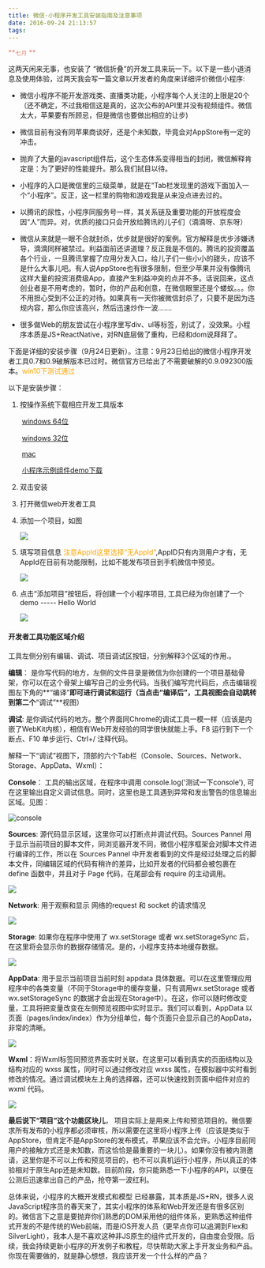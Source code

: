 ```yaml
---
title: 微信·小程序开发工具安装指南及注意事项
date: 2016-09-24 21:13:57
tags:
---
```


 <font color=#e78170>**````七月````  **  </font>  

这两天闲来无事，也安装了 “微信折叠”的开发工具来玩一下。以下是一些小道消息及使用体验，过两天我会写一篇文章以开发者的角度来详细评价微信小程序:    

- 微信小程序不能开发游戏类、直播类功能，小程序每个人关注的上限是20个（还不确定，不过我相信这是真的，这次公布的API里并没有视频组件。微信太大，苹果要有所顾忌，但是微信也要做出相应的让步)  
- 微信目前有没有同苹果商谈好，还是个未知数，毕竟会对AppStore有一定的冲击。

- 抛弃了大量的javascript组件后，这个生态体系变得相当的封闭，微信解释肯定是：为了更好的性能提升。那么我们拭目以待。    

- 小程序的入口是微信里的三级菜单，就是在“Tab栏发现里的游戏下面加入一个“小程序”。反正，这一栏里的购物和游戏我是从来没点进去过的。    

- 以腾讯的尿性，小程序同服务号一样，其关系链及重要功能的开放程度会因“人”而异。对，优质的接口只会开放给腾讯的儿子们（滴滴呀、京东呀）    

- 微信从来就是一眼不合就封杀，优步就是很好的案例。官方解释是优步涉嫌诱导，滴滴同样被禁过。利益面前还讲道理？反正我是不信的。腾讯的投资覆盖各个行业，一旦腾讯掌握了应用分发入口，给儿子们一些小小的甜头，应该不是什么大事儿吧。有人说AppStore也有很多限制，但至少苹果并没有像腾讯这样大量的投资消费级App，直接产生利益冲突的点并不多。话说回来，这点创业者是不用考虑的，暂时，你的产品和创意，在微信眼里还是个蝼蚁。。。你不用担心受到不公正的对待。如果真有一天你被微信封杀了，只要不是因为违规内容，那么你应该高兴，然后迅速炒作一波.......    

- 很多做Web的朋友尝试在小程序里写div、ul等标签，别试了，没效果。小程序本质是JS+ReactNative，对RN底层做了重构，已经和dom说拜拜了。

下面是详细的安装步骤（9月24日更新）。注意：9月23日给出的微信小程序开发者工具0.7和0.9破解版本已过时。微信官方已给出了不需要破解的0.9.092300版本。<font color='orange'>win10下测试通过</font>

以下是安装步骤：  

1. 按操作系统下载相应开发工具版本  
   
   &nbsp;[windows 64位](http://pan.baidu.com/s/1boLL3Oz)  
   
   &nbsp;[windows 32位](http://pan.baidu.com/s/1qX7NOBi)   
   
   &nbsp;[mac](http://pan.baidu.com/s/1bpecyyb)  
   
   &nbsp;[小程序示例组件demo下载](http://pan.baidu.com/s/1qY3uuBU) 
   
2. 双击安装  
   
3. 打开微信web开发者工具  
   
4. 添加一个项目，如图      
   
   ![](http://7xqnxu.com1.z0.glb.clouddn.com/20160924111555.png)      
   
5. 填写项目信息 <font color='orange' >注意AppId这里选择“无AppId”</font>,AppID只有内测用户才有，无AppId在目前有功能限制，比如不能发布项目到手机微信中预览。  
   
   ![](http://7xqnxu.com1.z0.glb.clouddn.com/20160924100105.png)  
   
6. 点击“添加项目”按钮后，将创建一个小程序项目, 工具已经为你创建了一个demo ----- Hello World  
   
   ![](http://7xqnxu.com1.z0.glb.clouddn.com/20160924111556.png)

#### 开发者工具功能区域介绍

工具左侧分别有编辑、调试、项目调试区按钮，分别解释3个区域的作用.。  

 **编辑**： 是你写代码的地方，左侧的文件目录是微信为你创建的一个项目基础骨架，你可以在这个骨架上编写自己的业务代码。当我们编写完代码后，点击编辑视图左下角的**“编译”**即可进行调试和运行（当点击“编译后”，工具视图会自动跳转到第二个**“调试”**视图）  

 **调试**:  是你调试代码的地方。整个界面同Chrome的调试工具一模一样（应该是内嵌了WebKit内核），相信有Web开发经验的同学很快就能上手。F8 运行到下一个断点、F10 单步运行、Ctrl+/ 注释代码。

解释一下“调试”视图下，顶部的六个Tab栏（Console、Sources、Network、Storage、AppData、Wxml）：  

**Console**： 工具的输出区域，在程序中调用 console.log('测试一下console'), 可在这里输出自定义调试信息。同时，这里也是工具遇到异常和发出警告的信息输出区域。见图：  

![console](http://7xqnxu.com1.z0.glb.clouddn.com/QQ%E6%88%AA%E5%9B%BE20160924113152.png)

**Sources**:  源代码显示区域，这里你可以打断点并调试代码。Sources Pannel 用于显示当前项目的脚本文件，同浏览器开发不同，微信小程序框架会对脚本文件进行编译的工作，所以在 Sources Pannel 中开发者看到的文件是经过处理之后的脚本文件，同编辑区域的代码有稍许的差异，比如开发者的代码都会被包裹在 define 函数中，并且对于 Page 代码，在尾部会有 require 的主动调用。  

![](https://mp.weixin.qq.com/debug/wxadoc/dev/image/devtools/sources.png?t=1474644089274)

**Network**: 用于观察和显示 网络的request 和 socket 的请求情况  

![](https://mp.weixin.qq.com/debug/wxadoc/dev/image/devtools/network.png?t=1474644089274)

**Storage**: 如果你在程序中使用了 wx.setStorage 或者 wx.setStorageSync 后，在这里将会显示你的数据存储情况。是的，小程序支持本地缓存数据。  

![](https://mp.weixin.qq.com/debug/wxadoc/dev/image/devtools/storage.gif?t=1474644089274)

**AppData**:  用于显示当前项目当前时刻 appdata 具体数据。可以在这里管理应用程序中的各类变量（不同于Storage中的缓存变量，只有调用wx.setStorage 或者 wx.setStorageSync 的数据才会出现在Storage中）。在这，你可以随时修改变量，工具将把变量改变在左侧预览视图中实时显示。我们可以看到，AppData 以页面（pages/index/index）作为分组单位，每个页面只会显示自己的AppData，非常的清晰。  

![](http://7xqnxu.com1.z0.glb.clouddn.com/QQ%E6%88%AA%E5%9B%BE20160924115749.png)  

**Wxml**：将Wxml标签同预览界面实时关联，在这里可以看到真实的页面结构以及结构对应的 wxss 属性，同时可以通过修改对应 wxss 属性，在模拟器中实时看到修改的情况。通过调试模块左上角的选择器，还可以快速找到页面中组件对应的 wxml 代码。  

![](https://mp.weixin.qq.com/debug/wxadoc/dev/image/devtools/wxml.gif?t=1474644089274)

 **最后说下“项目”这个功能区块儿**， 项目实际上是用来上传和预览项目的。微信要求所有发布的小程序都必须审核，所以需要在这里将小程序上传（应该是类似于AppStore，但肯定不是AppStore的发布模式，苹果应该不会允许。小程序目前同用户的接触方式还是未知数，而这恰恰是最重要的一块儿）。如果你没有被内测邀请，这里你是不可以上传和预览项目的，也不可以真机运行小程序，所以真正的体验相对于原生App还是未知数。目前阶段，你只能熟悉一下小程序的API，以便在公测后迅速拿出自己的产品，抢夺第一波红利。

总体来说，小程序的大概开发模式和模型 已经暴露，其本质是JS+RN，很多人说JavaScript程序员的春天来了，其实小程序的体系和Web开发还是有很多区别的。微信言下之意是要抛弃你们熟悉的DOM采用他的组件体系，更熟悉这种组件式开发的不是传统的Web前端，而是iOS开发人员（更早点你可以追溯到Flex和SilverLight），我本人是不喜欢这种非JS原生的组件式开发的，自由度会受限。后续，我会持续更新小程序的开发例子和教程，尽快帮助大家上手开发业务和产品。你现在需要做的，就是静心想想，我应该开发一个什么样的产品？